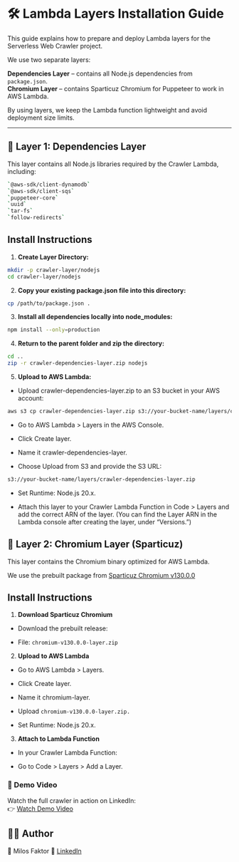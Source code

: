 # 🛠 Lambda Layers Installation Guide

This guide explains how to prepare and deploy Lambda layers for the Serverless Web Crawler project.

We use two separate layers:  

**Dependencies Layer** – contains all Node.js dependencies from `package.json`.  
**Chromium Layer** – contains Sparticuz Chromium for Puppeteer to work in AWS Lambda.  

By using layers, we keep the Lambda function lightweight and avoid deployment size limits.

---

## 📁 Layer 1: Dependencies Layer

This layer contains all Node.js libraries required by the Crawler Lambda, including:  
``` bash
`@aws-sdk/client-dynamodb`
`@aws-sdk/client-sqs`
`puppeteer-core`
`uuid`
`tar-fs`
`follow-redirects`
```

## Install Instructions

1. **Create Layer Directory:**
``` bash
mkdir -p crawler-layer/nodejs
cd crawler-layer/nodejs
```

2. **Copy your existing package.json file into this directory:**
``` bash
cp /path/to/package.json .
```

3. **Install all dependencies locally into node_modules:**
``` bash
npm install --only=production
```

4. **Return to the parent folder and zip the directory:**
``` bash
cd ..
zip -r crawler-dependencies-layer.zip nodejs
```

5. **Upload to AWS Lambda:**
- Upload crawler-dependencies-layer.zip to an S3 bucket in your AWS account:
``` bash
aws s3 cp crawler-dependencies-layer.zip s3://your-bucket-name/layers/crawler-dependencies-layer.zip
```

- Go to AWS Lambda > Layers in the AWS Console.

- Click Create layer.

- Name it crawler-dependencies-layer.

- Choose Upload from S3 and provide the S3 URL:
``` bash
s3://your-bucket-name/layers/crawler-dependencies-layer.zip
```

- Set Runtime: Node.js 20.x.

- Attach this layer to your Crawler Lambda Function in Code > Layers and add the correct ARN of the layer.
(You can find the Layer ARN in the Lambda console after creating the layer, under “Versions.”)

## 📁 Layer 2: Chromium Layer (Sparticuz)
This layer contains the Chromium binary optimized for AWS Lambda.

We use the prebuilt package from [Sparticuz Chromium v130.0.0](https://github.com/Sparticuz/chromium/releases/tag/v130.0.0)

## Install Instructions
1. **Download Sparticuz Chromium**

- Download the prebuilt release:

- File: `chromium-v130.0.0-layer.zip`

2. **Upload to AWS Lambda**

- Go to AWS Lambda > Layers.

- Click Create layer.

- Name it chromium-layer.

- Upload `chromium-v130.0.0-layer.zip.`

- Set Runtime: Node.js 20.x.

3. **Attach to Lambda Function**

- In your Crawler Lambda Function:

- Go to Code > Layers > Add a Layer.

### 🎥 Demo Video
Watch the full crawler in action on LinkedIn:  
👉 [Watch Demo Video](https://linkedin.com/in/your-link)

## 🧑‍💻 Author
👋 Milos Faktor 💼 [LinkedIn](https://www.linkedin.com/in/milos-faktor-78b429255/)
